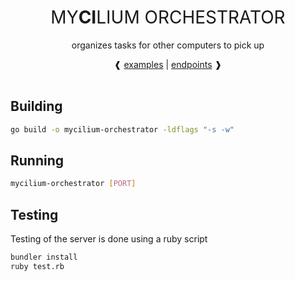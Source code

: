 <div align="center">
  <h1 style="font-weight: normal">MY<b>CI</b>LIUM ORCHESTRATOR</h1>
  <p>
    organizes tasks for other computers to pick up
  </p>
  ❰
  <a href="/server/tests">examples</a>
  |
  <a href="/server/main.go">endpoints</a>
  ❱
</div><br/>

## Building

```sh
go build -o mycilium-orchestrator -ldflags "-s -w"
```

## Running

```sh
mycilium-orchestrator [PORT]
```

## Testing

Testing of the server is done using a ruby script

```sh
bundler install
ruby test.rb
```
